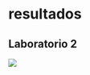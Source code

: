 # resultados
## Laboratorio 2


<img src="https://labechandiresultadocovidcr.github.io/resultados/prueba.jpg" style="display: block; margin: auto;" />
